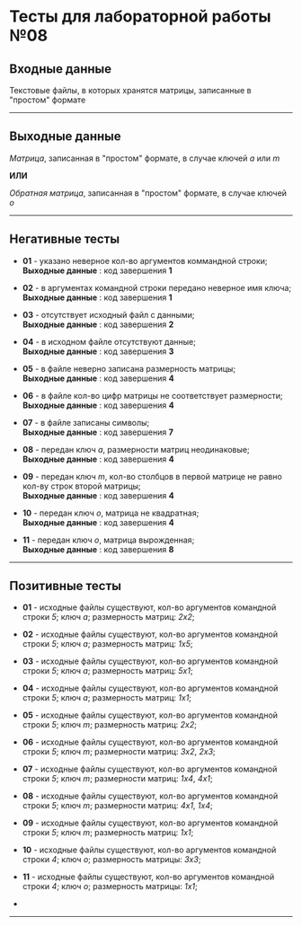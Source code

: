 # Тесты для лабораторной работы №08

## Входные данные

Текстовые файлы, в которых хранятся матрицы, записанные в "простом" формате

---

## Выходные данные

*Матрица*, записанная в "простом" формате, в случае ключей *a* или *m*

__ИЛИ__

*Обратная матрица*, записанная в "простом" формате, в случае ключей *o*

---

## Негативные тесты

- __01__ - указано неверное кол-во аргументов коммандной строки;<br />
__Выходные данные__ : код завершения __1__

- __02__ - в аргументах командной строки передано неверное имя ключа;<br />
__Выходные данные__ : код завершения __1__
  
- __03__ - отсутствует исходный файл с данными;<br />
__Выходные данные__ : код завершения __2__
  
- __04__ - в исходном файле отсутствуют данные;<br />
__Выходные данные__ : код завершения __3__

- __05__ - в файле неверно записана размерность матрицы;<br />
__Выходные данные__ : код завершения __4__

- __06__ - в файле кол-во цифр матрицы не соответствует размерности;<br />
__Выходные данные__ : код завершения __4__

- __07__ - в файле записаны символы;<br />
__Выходные данные__ : код завершения __7__

- __08__ - передан ключ *a*, размерности матриц неодинаковые;<br />
__Выходные данные__ : код завершения __4__

- __09__ - передан ключ *m*, кол-во столбцов в первой матрице не равно кол-ву строк второй матрицы;<br />
__Выходные данные__ : код завершения __4__

- __10__ - передан ключ *o*, матрица не квадратная;<br />
__Выходные данные__ : код завершения __4__

- __11__ - передан ключ *o*, матрица вырожденная;<br />
__Выходные данные__ : код завершения __8__

---

## Позитивные тесты

- __01__ - исходные файлы существуют, кол-во аргументов командной строки _5_; ключ *а*; размерность матриц: _2x2_;

- __02__ - исходные файлы существуют, кол-во аргументов командной строки _5_; ключ *а*; размерность матриц: _1x5_;

- __03__ - исходные файлы существуют, кол-во аргументов командной строки _5_; ключ *а*; размерность матриц: _5x1_;

- __04__ - исходные файлы существуют, кол-во аргументов командной строки _5_; ключ *а*; размерность матриц: _1x1_;

- __05__ - исходные файлы существуют, кол-во аргументов командной строки _5_; ключ *m*; размерность матриц: _2x2_;

- __06__ - исходные файлы существуют, кол-во аргументов командной строки _5_; ключ *m*; размерности матриц: _3x2_, _2x3_;

- __07__ - исходные файлы существуют, кол-во аргументов командной строки _5_; ключ *m*; размерности матриц: _1x4_, _4x1_;
  
- __08__ - исходные файлы существуют, кол-во аргументов командной строки _5_; ключ *m*; размерности матриц: _4x1_, _1x4_;
  
- __09__ - исходные файлы существуют, кол-во аргументов командной строки _5_; ключ *m*; размерность матриц: _1x1_;

- __10__ - исходные файлы существуют, кол-во аргументов командной строки _4_; ключ *o*; размерность матрицы: _3x3_;

- __11__ - исходные файлы существуют, кол-во аргументов командной строки _4_; ключ *o*; размерность матрицы: _1x1_;
- 
---
